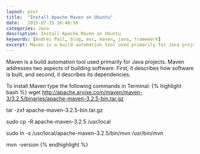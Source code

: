 ```yaml
---
layout: post
title:  "Install Apache Maven on Ubuntu"
date:   2015-07-25 16:46:56
categories: Java
description: Install Apache Maven on Ubuntu
keywords: [Andrei Pall, blog, mvc, maven, java, framework]
excerpt: Maven is a build automation tool used primarily for Java projects. Maven addresses two aspects of building software - first, it describes how software is built, and second, it describes its dependencies. Contrary to preceding tools like Apache Ant, it uses conventions for the build procedure.
---
```


Maven is a build automation tool used primarily for Java projects.  Maven addresses two aspects of building software: First, it describes how software is built, and second, it describes its dependencies.

To install Maven type the following commands in Terminal:
{% highlight bash %}
wget http://apache.arvixe.com/maven/maven-3/3.2.5/binaries/apache-maven-3.2.5-bin.tar.gz

tar -zxf apache-maven-3.2.5-bin.tar.gz

sudo cp -R apache-maven-3.2.5 /usr/local

sudo ln -s /usr/local/apache-maven-3.2.5/bin/mvn /usr/bin/mvn

mvn -version 
{% endhighlight %}
